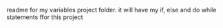 readme for my variables project folder. it will have my if, else and do while statements ffor this project
